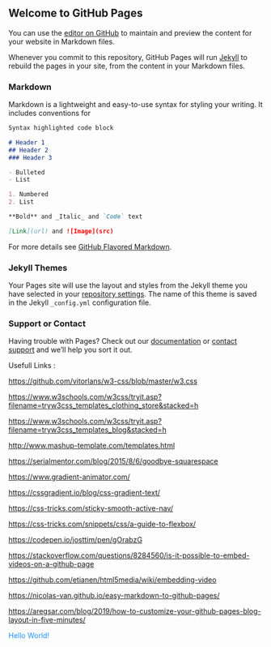 ## Welcome to GitHub Pages

You can use the [editor on GitHub](https://github.com/JostTim/CV_projects/edit/master/README.md) to maintain and preview the content for your website in Markdown files.

Whenever you commit to this repository, GitHub Pages will run [Jekyll](https://jekyllrb.com/) to rebuild the pages in your site, from the content in your Markdown files.

### Markdown

Markdown is a lightweight and easy-to-use syntax for styling your writing. It includes conventions for

```markdown
Syntax highlighted code block

# Header 1
## Header 2
### Header 3

- Bulleted
- List

1. Numbered
2. List

**Bold** and _Italic_ and `Code` text

[Link](url) and ![Image](src)
```

For more details see [GitHub Flavored Markdown](https://guides.github.com/features/mastering-markdown/).

### Jekyll Themes

Your Pages site will use the layout and styles from the Jekyll theme you have selected in your [repository settings](https://github.com/JostTim/CV_projects/settings). The name of this theme is saved in the Jekyll `_config.yml` configuration file.

### Support or Contact

Having trouble with Pages? Check out our [documentation](https://docs.github.com/categories/github-pages-basics/) or [contact support](https://github.com/contact) and we’ll help you sort it out.

Usefull Links :

https://github.com/vitorlans/w3-css/blob/master/w3.css

https://www.w3schools.com/w3css/tryit.asp?filename=tryw3css_templates_clothing_store&stacked=h

https://www.w3schools.com/w3css/tryit.asp?filename=tryw3css_templates_blog&stacked=h

http://www.mashup-template.com/templates.html

https://serialmentor.com/blog/2015/8/6/goodbye-squarespace

https://www.gradient-animator.com/

https://cssgradient.io/blog/css-gradient-text/

https://css-tricks.com/sticky-smooth-active-nav/

https://css-tricks.com/snippets/css/a-guide-to-flexbox/

https://codepen.io/josttim/pen/gOrabzG

https://stackoverflow.com/questions/8284560/is-it-possible-to-embed-videos-on-a-github-page

https://github.com/etianen/html5media/wiki/embedding-video

https://nicolas-van.github.io/easy-markdown-to-github-pages/

https://aregsar.com/blog/2019/how-to-customize-your-github-pages-blog-layout-in-five-minutes/

<html>
  
<p style="color:DodgerBlue;">Hello World!</p>

</html>
